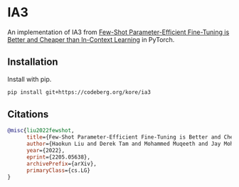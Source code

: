 # IA3

An implementation of IA3 from [Few-Shot Parameter-Efficient Fine-Tuning is Better and Cheaper than In-Context Learning](https://arxiv.org/abs/2205.05638) in PyTorch.

Installation
------------

Install with pip.

```sh
pip install git+https://codeberg.org/kore/ia3
```

Citations
---------

```bibtex
@misc{liu2022fewshot,
      title={Few-Shot Parameter-Efficient Fine-Tuning is Better and Cheaper than In-Context Learning},
      author={Haokun Liu and Derek Tam and Mohammed Muqeeth and Jay Mohta and Tenghao Huang and Mohit Bansal and Colin Raffel},
      year={2022},
      eprint={2205.05638},
      archivePrefix={arXiv},
      primaryClass={cs.LG}
}
```
